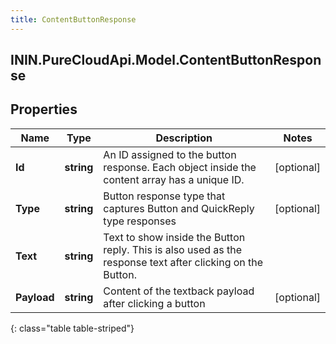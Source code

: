```yaml
---
title: ContentButtonResponse
---
```

## ININ.PureCloudApi.Model.ContentButtonResponse

## Properties

|Name | Type | Description | Notes|
|------------ | ------------- | ------------- | -------------|
| **Id** | **string** | An ID assigned to the button response. Each object inside the content array has a unique ID. | [optional] |
| **Type** | **string** | Button response type that captures Button and QuickReply type responses | [optional] |
| **Text** | **string** | Text to show inside the Button reply. This is also used as the response text after clicking on the Button. | |
| **Payload** | **string** | Content of the textback payload after clicking a button | [optional] |
{: class="table table-striped"}


